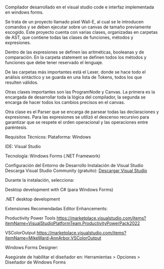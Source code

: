 Compilador desarrollado en el visual studio code e interfaz implementada en windows forms.

Se trata de un proyecto llamado pixel Wall-E, al cual se le introducen comandos y se deben ejecutar 
sobre un canvas de tamaño previamente escogido. Este proyecto cuenta con varias clases, organizadas
en carpetas de AST, que contiene todas las clases de funciones, métodos y expresiones. 

Dentro de las expresiones se definen las aritméticas, booleanas y de comparación. En la carpeta
statement se definen todos los métodos y funciones que debe tener reservado el lenguaje. 

De las carpetas más importantes está el Lexer, donde se hace todo el análisis sintáctico y se guarda
en una lista de Tokens, todos los que resulten válidos.

Otras clases importantes son las ProgramNode y Canvas. La primera es la encargada de desarrollar 
toda la lógica del compilador, la segunda se encarga de hacer todos los cambios precisos en el canvas.

Otra clase es el Parser que se encarga de parsear todas las declaraciones y expresiones. Para las
expresiones se utilizó el descenso recursivo para garantizar que se respete el orden operacional y las
operaciones entre paréntesis.

Requisitos Técnicos:
Plataforma: Windows

IDE: Visual Studio

Tecnología: Windows Forms (.NET Framework)

Configuración del Entorno de Desarrollo
Instalación de Visual Studio
Descarga Visual Studio Community (gratuito):
[Descargar Visual Studio](https://visualstudio.microsoft.com/es/downloads/)

Durante la instalación, selecciona:

Desktop development with C# (para Windows Forms)

.NET desktop development

Extensiones Recomendadas
Editor Enhancements:

Productivity Power Tools https://marketplace.visualstudio.com/items?itemName=VisualStudioPlatformTeam.ProductivityPowerPack2022

VSColorOutput https://marketplace.visualstudio.com/items?itemName=MikeWard-AnnArbor.VSColorOutput

Windows Forms Designer:

Asegúrate de habilitar el diseñador en:
Herramientas > Opciones > Diseñador de Windows Forms
